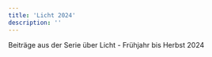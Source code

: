 ```yaml
---
title: 'Licht 2024'
description: ''
---
```


Beiträge aus der Serie über Licht - Frühjahr bis Herbst 2024
